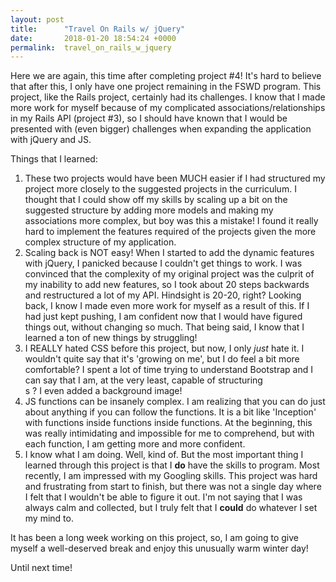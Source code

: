 ```yaml
---
layout: post
title:      "Travel On Rails w/ jQuery"
date:       2018-01-20 18:54:24 +0000
permalink:  travel_on_rails_w_jquery
---
```



Here we are again, this time after completing project #4! It's hard to believe that after this, I only have one project remaining in the FSWD program. This project, like the Rails project, certainly had its challenges. I know that I made more work for myself because of my complicated associations/relationships in my Rails API (project #3), so I should have known that I would be presented with (even bigger) challenges when expanding the application with jQuery and JS.

Things that I learned:

1. These two projects would have been MUCH easier if I had structured my project more closely to the suggested projects in the curriculum. I thought that I could show off my skills by scaling up a bit on the suggested structure by adding more models and making my associations more complex, but boy was this a mistake! I found it really hard to implement the features required of the projects given the more complex structure of my application.
2. Scaling back is NOT easy! When I started to add the dynamic features with jQuery, I panicked because I couldn't get things to work. I was convinced that the complexity of my original project was the culprit of my inability to add new features, so I took about 20 steps backwards and restructured a lot of my API. Hindsight is 20-20, right? Looking back, I know I made even more work for myself as a result of this. If I had just kept pushing, I am confident now that I would have figured things out, without changing so much. That being said, I know that I learned a ton of new things by struggling!
3. I REALLY hated CSS before this project, but now, I only *just* hate it. I wouldn't quite say that it's 'growing on me', but I do feel a bit more comfortable? I spent a lot of time trying to understand Bootstrap and I can say that I am, at the very least, capable of structuring <div>s ? I even added a background image!
4. JS functions can be insanely complex. I am realizing that you can do just about anything if you can follow the functions. It is a bit like 'Inception' with functions inside functions inside functions. At the beginning, this was really intimidating and impossible for me to comprehend, but with each function, I am getting more and more confident. 
5. I know what I am doing. Well, kind of. But the most important thing I learned through this project is that I **do** have the skills to program. Most recently, I am impressed with my Googling skills. This project was hard and frustrating from start to finish, but there was not a single day where I felt that I wouldn't be able to figure it out. I'm not saying that I was always calm and collected, but I truly felt that I **could** do whatever I set my mind to. 

It has been a long week working on this project, so, I am going to give myself a well-deserved break and enjoy this unusually warm winter day! 

Until next time!
